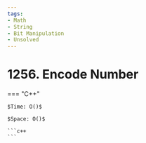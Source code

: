```yaml
---
tags:
- Math
- String
- Bit Manipulation
- Unsolved
---
```



# 1256. Encode Number

=== "C++"

    $Time: O()$

    $Space: O()$

    ```c++
    ```